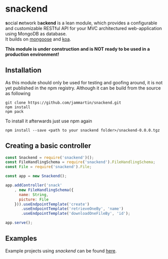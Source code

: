 # snackend

**s**ocial **n**etwork b**ackend** is a lean module, which provides a configurable and customizable RESTful API for your MVC architectured web-application using MongoDB as database.  
It builds on [mongoose](https://www.npmjs.com/package/mongoose) and [koa](https://www.npmjs.com/package/koa).

**This module is under construction and is NOT ready to be used in a production environment!**

## Installation
As this module should only be used for testing and goofing around, it is not yet published in the npm registry.
Although it can be build from the source as following
```
git clone https://github.com/jammartin/snackend.git
npm install
npm pack
```
To install it afterwards just use npm again
```
npm install --save <path to your snackend folder>/snackend-0.0.0.tgz
```

## Creating a basic controller

```javascript
const Snackend = require('snackend')();
const FileHandlingSchema = require('snackend').FileHandlingSchema;
const File = require('snackend').File;

const app = new Snackend();

app.addController('snack'
	, new FileHandlingSchema({
	  name: String,
	  picture: File
	})).useEndpointTemplate('create')
	   .useEndpointTemplate('retrieveOneBy', 'name')
	   .useEndpointTemplate('downloadOneFileBy', 'id');

app.serve();
```

## Examples 
Example projects using *snackend* can be found [here](https://https://github.com/jammartin/snackend-examples).

